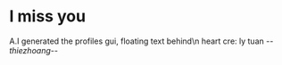 # I miss you 
A.I generated the profiles gui, floating text behind\n
heart cre: ly tuan
                                       *--thiezhoang--*
